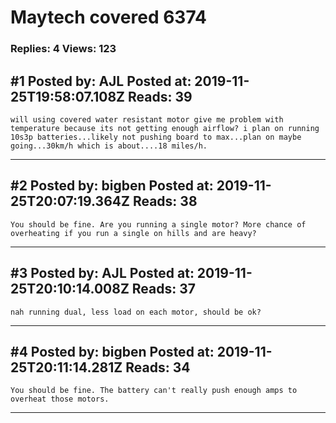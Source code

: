 # Maytech covered 6374

### Replies: 4 Views: 123

## \#1 Posted by: AJL Posted at: 2019-11-25T19:58:07.108Z Reads: 39

```
will using covered water resistant motor give me problem with temperature because its not getting enough airflow? i plan on running 10s3p batteries...likely not pushing board to max...plan on maybe going...30km/h which is about....18 miles/h.
```

---
## \#2 Posted by: bigben Posted at: 2019-11-25T20:07:19.364Z Reads: 38

```
You should be fine. Are you running a single motor? More chance of overheating if you run a single on hills and are heavy?
```

---
## \#3 Posted by: AJL Posted at: 2019-11-25T20:10:14.008Z Reads: 37

```
nah running dual, less load on each motor, should be ok?
```

---
## \#4 Posted by: bigben Posted at: 2019-11-25T20:11:14.281Z Reads: 34

```
You should be fine. The battery can't really push enough amps to overheat those motors.
```

---

